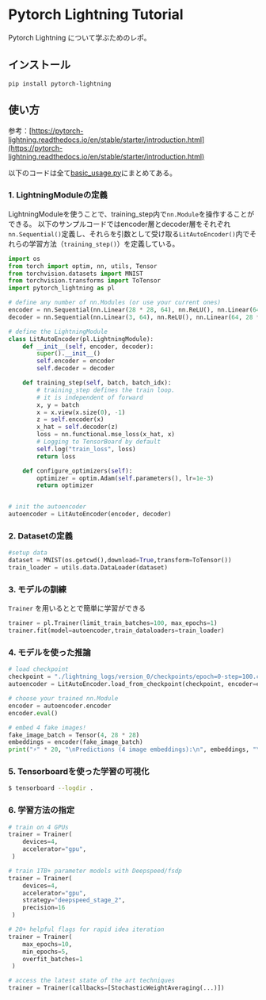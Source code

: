 # Pytorch Lightning Tutorial

Pytorch Lightning について学ぶためのレポ。

## インストール
```
pip install pytorch-lightning
```

## 使い方
参考：[https://pytorch-lightning.readthedocs.io/en/stable/starter/introduction.html](https://pytorch-lightning.readthedocs.io/en/stable/starter/introduction.html)

以下のコードは全て[basic_usage.py](basic_usage.py)にまとめてある。

### 1. LightningModuleの定義
LightningModuleを使うことで、training_step内で`nn.Module`を操作することができる。
以下のサンプルコードではencoder層とdecoder層をそれぞれ`nn.Sequential()`定義し、それらを引数として受け取る`LitAutoEncoder()`内でそれらの学習方法（`training_step()`）を定義している。

```python
import os
from torch import optim, nn, utils, Tensor
from torchvision.datasets import MNIST
from torchvision.transforms import ToTensor
import pytorch_lightning as pl

# define any number of nn.Modules (or use your current ones)
encoder = nn.Sequential(nn.Linear(28 * 28, 64), nn.ReLU(), nn.Linear(64, 3))
decoder = nn.Sequential(nn.Linear(3, 64), nn.ReLU(), nn.Linear(64, 28 * 28))

# define the LightningModule
class LitAutoEncoder(pl.LightningModule):
    def __init__(self, encoder, decoder):
        super().__init__()
        self.encoder = encoder
        self.decoder = decoder

    def training_step(self, batch, batch_idx):
        # training_step defines the train loop.
        # it is independent of forward
        x, y = batch
        x = x.view(x.size(0), -1)
        z = self.encoder(x)
        x_hat = self.decoder(z)
        loss = nn.functional.mse_loss(x_hat, x)
        # Logging to TensorBoard by default
        self.log("train_loss", loss)
        return loss

    def configure_optimizers(self):
        optimizer = optim.Adam(self.parameters(), lr=1e-3)
        return optimizer


# init the autoencoder
autoencoder = LitAutoEncoder(encoder, decoder)
```

### 2. Datasetの定義
```python
#setup data
dataset = MNIST(os.getcwd(),download=True,transform=ToTensor())
train_loader = utils.data.DataLoader(dataset)
```

### 3. モデルの訓練
`Trainer` を用いるととで簡単に学習ができる
```python
trainer = pl.Trainer(limit_train_batches=100, max_epochs=1)
trainer.fit(model=autoencoder,train_dataloaders=train_loader)
```

### 4. モデルを使った推論

```python
# load checkpoint
checkpoint = "./lightning_logs/version_0/checkpoints/epoch=0-step=100.ckpt"
autoencoder = LitAutoEncoder.load_from_checkpoint(checkpoint, encoder=encoder, decoder=decoder)

# choose your trained nn.Module
encoder = autoencoder.encoder
encoder.eval()

# embed 4 fake images!
fake_image_batch = Tensor(4, 28 * 28)
embeddings = encoder(fake_image_batch)
print("⚡" * 20, "\nPredictions (4 image embeddings):\n", embeddings, "\n", "⚡" * 20)
```

### 5. Tensorboardを使った学習の可視化
```bash
$ tensorboard --logdir .
```

### 6. 学習方法の指定
```python
# train on 4 GPUs
trainer = Trainer(
    devices=4,
    accelerator="gpu",
 )

# train 1TB+ parameter models with Deepspeed/fsdp
trainer = Trainer(
    devices=4,
    accelerator="gpu",
    strategy="deepspeed_stage_2",
    precision=16
 )

# 20+ helpful flags for rapid idea iteration
trainer = Trainer(
    max_epochs=10,
    min_epochs=5,
    overfit_batches=1
 )

# access the latest state of the art techniques
trainer = Trainer(callbacks=[StochasticWeightAveraging(...)])
```

